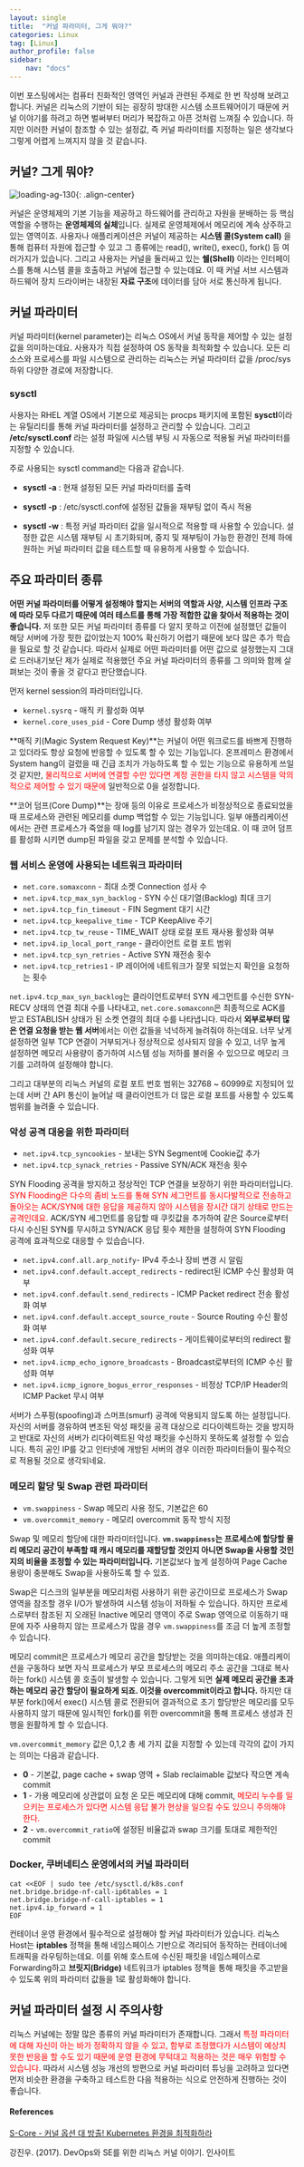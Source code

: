 ```yaml
---
layout: single
title:  "커널 파라미터, 그게 뭐야?"
categories: Linux
tag: [Linux]
author_profile: false
sidebar:
    nav: "docs"
---
```


이번 포스팅에서는 컴퓨터 친화적인 영역인 커널과 관련된 주제로 한 번 작성해 보려고 합니다. 커널은 리눅스의 기반이 되는 굉장히 방대한 시스템 소프트웨어이기 때문에 커널 이야기를 하려고 하면 벌써부터 머리가 복잡하고 아픈 것처럼 느껴질 수 있습니다. 하지만 이러한 커널이 참조할 수 있는 설정값, 즉 커널 파라미터를 지정하는 일은 생각보다 그렇게 어렵게 느껴지지 않을 것 같습니다.

## 커널? 그게 뭐야?

<img title="" src="../../images/2025-01-20-linux-kernel-parameter/92b5b16e0d366d13cf84dffea056ac11e72e3de6.png" alt="loading-ag-130" data-align="center">{: .align-center}

커널은 운영체제의 기본 기능을 제공하고 하드웨어를 관리하고 자원을 분배하는 등 핵심 역할을 수행하는 **운영체제의 실체**입니다. 실제로 운영체제에서 메모리에 계속 상주하고 있는 영역이죠. 사용자나 애플리케이션은 커널이 제공하는 **시스템 콜(System call)** 을 통해 컴퓨터 자원에 접근할 수 있고 그 종류에는 read(), write(), exec(), fork() 등 여러가지가 있습니다. 그리고 사용자는 커널을 둘러싸고 있는 **쉘(Shell)** 이라는 인터페이스를 통해 시스템 콜을 호출하고 커널에 접근할 수 있는데요. 이 때 커널 서브 시스템과 하드웨어 장치 드라이버는 내장된 **자료 구조**에 데이터를 담아 서로 통신하게 됩니다.

## 커널 파라미터

커널 파라미터(kernel parameter)는 리눅스 OS에서 커널 동작을 제어할 수 있는 설정값을 의미하는데요. 사용자가 직접 설정하여 OS 동작을 최적화할 수 있습니다. 모든 리소스와 프로세스를 파일 시스템으로 관리하는 리눅스는 커널 파라미터 값을 /proc/sys 하위 다양한 경로에 저장합니다.

### sysctl

사용자는 RHEL 계열 OS에서 기본으로 제공되는 procps 패키지에 포함된 **sysctl**이라는 유틸리티를 통해 커널 파라미터를 설정하고 관리할 수 있습니다. 그리고 **/etc/sysctl.conf** 라는 설정 파일에 시스템 부팅 시 자동으로 적용될 커널 파라미터를 지정할 수 있습니다.

주로 사용되는 sysctl command는 다음과 같습니다.

- **sysctl -a** : 현재 설정된 모든 커널 파라미터를 출력

- **sysctl -p** : /etc/sysctl.conf에 설정된 값들을 재부팅 없이 즉시 적용

- **sysctl -w** : 특정 커널 파라미터 값을 일시적으로 적용할 때 사용할 수 있습니다. 설정한 값은 시스템 재부팅 시 초기화되며, 중지 및 재부팅이 가능한 환경인 전제 하에 원하는 커널 파라미터 값을 테스트할 때 유용하게 사용할 수 있습니다.

## 주요 파라미터 종류

**어떤 커널 파라미터를 어떻게 설정해야 할지는 서버의 역할과 사양, 시스템 인프라 구조에 따라 모두 다르기 때문에 여러 테스트를 통해 가장 적합한 값을 찾아서 적용하는 것이 좋습니다.** 저 또한 모든 커널 파라미터 종류를 다 알지 못하고 이전에 설정했던 값들이 해당 서버에 가장 핏한 값이었는지 100% 확신하기 어렵기 때문에 보다 많은 추가 학습을 필요로 할 것 같습니다. 따라서 실제로 어떤 파라미터를 어떤 값으로 설정했는지 그대로 드러내기보단 제가 실제로 적용했던 주요 커널 파라미터의 종류를 그 의미와 함께 살펴보는 것이 좋을 것 같다고 판단했습니다.

먼저 kernel session의 파라미터입니다.

- `kernel.sysrq` - 매직 키 활성화 여부
- `kernel.core_uses_pid` - Core Dump 생성 활성화 여부

**매직 키(Magic System Request Key)**는 커널이 어떤 워크로드를 바쁘게 진행하고 있더라도 항상 요청에 반응할 수 있도록 할 수 있는 기능입니다. 온프레미스 환경에서 System hang이 걸렸을 때 긴급 조치가 가능하도록 할 수 있는 기능으로 유용하게 쓰일 것 같지만, <span style="color:red">물리적으로 서버에 연결할 수만 있다면 계정 권한을 타지 않고 시스템을 악의적으로 제어할 수 있기 때문에</span> 일반적으로 0을 설정합니다.

**코어 덤프(Core Dump)**는 장애 등의 이유로 프로세스가 비정상적으로 종료되었을 때 프로세스와 관련된 메모리를 dump 백업할 수 있는 기능입니다. 일부 애플리케이션에서는 관련 프로세스가 죽었을 때 log를 남기지 않는 경우가 있는데요. 이 때 코어 덤프를 활성화 시키면 dump된 파일을 갖고 문제를 분석할 수 있습니다.

### 웹 서비스 운영에 사용되는 네트워크 파라미터

- `net.core.somaxconn` - 최대 소켓 Connection 성사 수
- `net.ipv4.tcp_max_syn_backlog` - SYN 수신 대기열(Backlog) 최대 크기
- `net.ipv4.tcp_fin_timeout` - FIN Segment 대기 시간
- `net.ipv4.tcp_keepalive_time` - TCP KeepAlive 주기
- `net.ipv4.tcp_tw_reuse` - TIME_WAIT 상태 로컬 포트 재사용 활성화 여부
- `net.ipv4.ip_local_port_range` - 클라이언트 로컬 포트 범위
- `net.ipv4.tcp_syn_retries` - Active SYN 재전송 횟수
- `net.ipv4.tcp_retries1` - IP 레이어에 네트워크가 잘못 되었는지 확인을 요청하는 횟수

`net.ipv4.tcp_max_syn_backlog`는 클라이언트로부터 SYN 세그먼트를 수신한 SYN-RECV 상태의 연결 최대 수를 나타내고, `net.core.somaxconn`은 최종적으로 ACK를 받고 ESTABLISH 상태가 된 소켓 연결의 최대 수를 나타냅니다. 따라서 **외부로부터 많은 연결 요청을 받는 웹 서버**에서는 이런 값들을 넉넉하게 늘려줘야 하는데요. 너무 낮게 설정하면 일부 TCP 연결이 거부되거나 정상적으로 성사되지 않을 수 있고, 너무 높게 설정하면 메모리 사용량이 증가하여 시스템 성능 저하를 불러올 수 있으므로 메모리 크기를 고려하여 설정해야 합니다.

그리고 대부분의 리눅스 커널의 로컬 포트 번호 범위는 32768 ~ 60999로 지정되어 있는데 서버 간 API 통신이 늘어날 때 클라이언트가 더 많은 로컬 포트를 사용할 수 있도록 범위를 늘려줄 수 있습니다.

### 악성 공격 대응을 위한 파라미터

- `net.ipv4.tcp_syncookies` - 보내는 SYN Segment에 Cookie값 추가
- `net.ipv4.tcp_synack_retries` - Passive SYN/ACK 재전송 횟수

SYN Flooding 공격을 방지하고 정상적인 TCP 연결을 보장하기 위한 파라미터입니다. <span style="color:red">SYN Flooding은 다수의 좀비 노드를 통해 SYN 세그먼트를 동시다발적으로 전송하고 돌아오는 ACK/SYN에 대한 응답을 제공하지 않아 시스템을 장시간 대기 상태로 만드는 공격인데요.</span> ACK/SYN 세그먼트를 응답할 때 쿠킷값을 추가하여 같은 Source로부터 다시 수신된 SYN를 무시하고 SYN/ACK 응답 횟수 제한을 설정하여 SYN Flooding 공격에 효과적으로 대응할 수 있습습니다.

- `net.ipv4.conf.all.arp_notify`- IPv4 주소나 장비 변경 시 알림
- `net.ipv4.conf.default.accept_redirects` - redirect된 ICMP 수신 활성화 여부
- `net.ipv4.conf.default.send_redirects` - ICMP Packet redirect 전송 활성화 여부
- `net.ipv4.conf.default.accept_source_route` - Source Routing 수신 활성화 여부
- `net.ipv4.conf.default.secure_redirects` - 게이트웨이로부터의 redirect 활성화 여부
- `net.ipv4.icmp_echo_ignore_broadcasts` - Broadcast로부터의 ICMP 수신 활성화 여부
- `net.ipv4.icmp_ignore_bogus_error_responses` - 비정상 TCP/IP Header의 ICMP Packet 무시 여부

서버가 스푸핑(spoofing)과 스머프(smurf) 공격에 악용되지 않도록 하는 설정입니다. 자신의 서버를 경유하여 변조된 악성 패킷을 공격 대상으로 리다이렉트하는 것을 방지하고 반대로 자신의 서버가 리다이렉트된 악성 패킷을 수신하지 못하도록 설정할 수 있습니다. 특히 공인 IP를 갖고 인터넷에 개방된 서버의 경우 이러한 파라미터들이 필수적으로 적용될 것으로 생각되네요.

### 메모리 할당 및 Swap 관련 파라미터

- `vm.swappiness` - Swap 메모리 사용 정도, 기본값은 60
- `vm.overcommit_memory` - 메모리 overcommit 동작 방식 지정

Swap 및 메모리 할당에 대한 파라미터입니다. **`vm.swappiness`는 프로세스에 할당할 물리 메모리 공간이 부족할 때 캐시 메모리를 재할당할 것인지 아니면 Swap을 사용할 것인지의 비율을 조정할 수 있는 파라미터입니다.** 기본값보다 높게 설정하여 Page Cache 용량이 충분해도 Swap을 사용하도록 할 수 있죠.

Swap은 디스크의 일부분을 메모리처럼 사용하기 위한 공간이므로 프로세스가 Swap 영역을 참조할 경우 I/O가 발생하여 시스템 성능이 저하될 수 있습니다. 하지만 프로세스로부터 참조된 지 오래된 Inactive 메모리 영역이 주로 Swap 영역으로 이동하기 때문에 자주 사용하지 않는 프로세스가 많을 경우 `vm.swappiness`를 조금 더 높게 조정할 수 있습니다.

메모리 commit은 프로세스가 메모리 공간을 할당받는 것을 의미하는데요. 애플리케이션을 구동하다 보면 자식 프로세스가 부모 프로세스의 메모리 주소 공간을 그대로 복사하는 fork() 시스템 콜 호출이 발생할 수 있습니다. 그렇게 되면 **실제 메모리 공간을 초과하는 메모리 공간 할당이 필요하게 되죠. 이것을 overcommit이라고 합니다.** 하지만 대부분 fork()에서 exec() 시스템 콜로 전환되어 결과적으로 초기 할당받은 메모리를 모두 사용하지 않기 때문에 일시적인 fork()를 위한 overcommit을 통해 프로세스 생성과 진행을 원활하게 할 수 있습니다.

`vm.overcommit_memory` 값은 0,1,2 총 세 가지 값을 지정할 수 있는데 각각의 값이 가지는 의미는 다음과 같습니다.

- **0** - 기본값, page cache + swap 영역 + Slab reclaimable 값보다 작으면 계속 commit
- **1** - 가용 메모리에 상관없이 요청 온 모든 메모리에 대해 commit, <span style="color:red">메모리 누수를 일으키는 프로세스가 있다면 시스템 응답 불가 현상을 일으킬 수도 있으니 주의해야 한다.</span>
- **2** - `vm.overcommit_ratio`에 설정된 비율값과 swap 크기를 토대로 제한적인 commit

### Docker, 쿠버네티스 운영에서의 커널 파라미터

```
cat <<EOF | sudo tee /etc/sysctl.d/k8s.conf
net.bridge.bridge-nf-call-ip6tables = 1
net.bridge.bridge-nf-call-iptables = 1
net.ipv4.ip_forward = 1
EOF
```

컨테이너 운영 환경에서 필수적으로 설정해야 할 커널 파라미터가 있습니다. 리눅스 Host는 **iptables** 정책을 통해 네임스페이스 기반으로 격리되어 동작하는 컨테이너에 트래픽을 라우팅하는데요. 이를 위해 호스트에 수신된 패킷을 네임스페이스로 Forwarding하고 **브릿지(Bridge)** 네트워크가 iptables 정책을 통해 패킷을 주고받을 수 있도록 위의 파라미터 값들을 1로 활성화해야 합니다.

## 커널 파라미터 설정 시 주의사항

리눅스 커널에는 정말 많은 종류의 커널 파라미터가 존재합니다. 그래서 <span style="color:red">특정 파라미터에 대해 자신이 아는 바가 정확하지 않을 수 있고, 함부로 조정했다가 시스템이 예상치 못한 반응을 할 수도 있기 때문에 운영 환경에 무턱대고 적용하는 것은 매우 위험할 수 있습니다.</span> 따라서 시스템 성능 개선의 방편으로 커널 파라미터 튜닝을 고려하고 있다면 먼저 비슷한 환경을 구축하고 테스트한 다음 적용하는 식으로 안전하게 진행하는 것이 좋습니다.

#### References

[S-Core - 커널 옵션 대 방출! Kubernetes 환경을 최적화하라](https://s-core.co.kr/insight/view/%EC%BB%A4%EB%84%90-%EC%98%B5%EC%85%98-%EB%8C%80-%EB%B0%A9%EC%B6%9C-kubernetes-%ED%99%98%EA%B2%BD%EC%9D%84-%EC%B5%9C%EC%A0%81%ED%99%94%ED%95%98%EB%9D%BC/)

강진우. (2017). DevOps와 SE를 위한 리눅스 커널 이야기. 인사이트